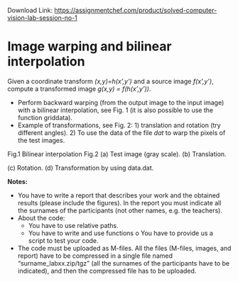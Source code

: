 Download Link: https://assignmentchef.com/product/solved-computer-vision-lab-session-no-1
<br>



<strong> </strong>

<h1>Image warping and bilinear interpolation</h1>




Given a coordinate transform <em>(x,y)=h(x’,y’)</em> and a source image <em>f(x’,y’)</em>, compute a transformed image <em>g(x,y) = f(h(x’,y’))</em>.

<ul>

 <li>Perform backward warping (from the output image to the input image) with a bilinear interpolation, see Fig. 1 (it is also possible to use the function griddata).</li>

 <li>Example of transformations, see Fig. 2: 1) translation and rotation (try different angles). 2) To use the data of the file <em>dat</em> to warp the pixels of the test images.</li>

</ul>










<strong><sub>                 </sub></strong>Fig.1 Bilinear interpolation                               Fig.2 (a) Test image (gray scale). (b) Translation.

(c) Rotation. (d) Transformation  by using data.dat.

<strong> </strong>

<strong>Notes: </strong>

<ul>

 <li>You have to write a report that describes your work and the obtained results (please include the figures). In the report you must indicate all the surnames of the participants (not other names, e.g. the teachers).</li>

 <li>About the code:

  <ul>

   <li>You have to use relative paths.</li>

   <li>You have to write and use functions o You have to provide us a script to test your code.</li>

  </ul></li>

 <li>The code must be uploaded as M-files. All the files (M-files, images, and report) have to be compressed in a single file named “surname_labxx.zip/tgz” (all the surnames of the participants have to be indicated), and then the compressed file has to be uploaded.</li>

</ul>


